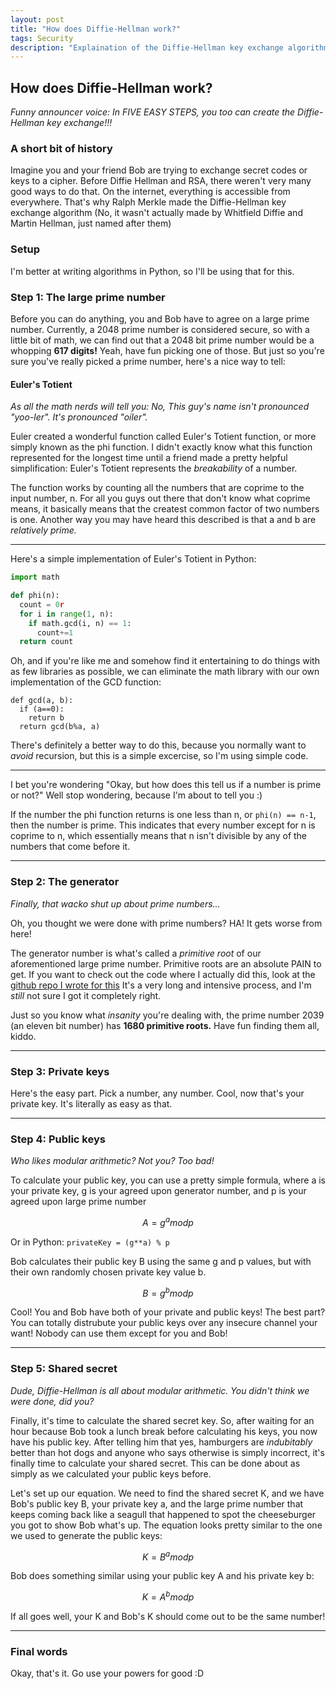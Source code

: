 ```yaml
---
layout: post
title: "How does Diffie-Hellman work?"
tags: Security
description: "Explaination of the Diffie-Hellman key exchange algorithm"
---
```

## How does Diffie-Hellman work?

*Funny announcer voice: In FIVE EASY STEPS, you too can create the Diffie-Hellman key exchange!!!*

### A short bit of history
Imagine you and your friend Bob are trying to exchange secret codes or keys to a cipher. Before Diffie Hellman and RSA, there weren't very many good ways to do that. On the internet, everything is accessible from everywhere. That's why Ralph Merkle made the Diffie-Hellman key exchange algorithm (No, it wasn't actually made by Whitfield Diffie and Martin Hellman, just named after them)

### Setup
I'm better at writing algorithms in Python, so I'll be using that for this.

### Step 1: The large prime number
Before you can do anything, you and Bob have to agree on a large prime number. Currently, a 2048 prime number is considered secure, so with a little bit of math, we can find out that a 2048 bit prime number would be a whopping **617 digits!** Yeah, have fun picking one of those. But just so you're sure you've really picked a prime number, here's a nice way to tell:

#### Euler's Totient
*As all the math nerds will tell you: No, This guy's name isn't pronounced "yoo-ler". It's pronounced "oiler".*

Euler created a wonderful function called Euler's Totient function, or more simply known as the phi function. I didn't exactly know what this function represented for the longest time until a friend made a pretty helpful simplification: Euler's Totient represents the *breakability* of a number. 

The function works by counting all the numbers that are coprime to the input number, n. For all you guys out there that don't know what coprime means, it basically means that the createst common factor of two numbers is one. Another way you may have heard this described is that a and b are *relatively prime.*
___
Here's a simple implementation of Euler's Totient in Python:

``` python
import math

def phi(n):
  count = 0r 
  for i in range(1, n):
    if math.gcd(i, n) == 1:
      count+=1
  return count
```
Oh, and if you're like me and somehow find it entertaining to do things with as few libraries as possible, we can eliminate the math library with our own implementation of the GCD function:
```
def gcd(a, b):
  if (a==0):
    return b
  return gcd(b%a, a)
```
There's definitely a better way to do this, because you normally want to *avoid* recursion, but this is a simple excercise, so I'm using simple code.
___
I bet you're wondering "Okay, but how does this tell us if a number is prime or not?" Well stop wondering, because I'm about to tell you :)

If the number the phi function returns is one less than n, or ```phi(n) == n-1```, then the number is prime. This indicates that every number except for n is coprime to n, which essentially means that n isn't divisible by any of the numbers that come before it.
___
### Step 2: The generator
*Finally, that wacko shut up about prime numbers...*

Oh, you thought we were done with prime numbers? HA! It gets worse from here!

The generator number is what's called a *primitive root* of our aforementioned large prime number. Primitive roots are an absolute PAIN to get. If you want to check out the code where I actually did this, look at the [github repo I wrote for this](https://github.com/Blooper7/Diffie-Hellman) It's a very long and intensive process, and I'm *still* not sure I got it completely right.

Just so you know what *insanity* you're dealing with, the prime number 2039 (an eleven bit number) has **1680 primitive roots.** Have fun finding them all, kiddo.
___
### Step 3: Private keys
Here's the easy part. Pick a number, any number. Cool, now that's your private key. It's literally as easy as that.
___
### Step 4: Public keys
*Who likes modular arithmetic? Not you? Too bad!*

To calculate your public key, you can use a pretty simple formula, where a is your private key, g is your agreed upon generator number, and p is your agreed upon large prime number

$$A = g^a mod p$$

Or in Python:  `privateKey = (g**a) % p`

Bob calculates their public key B using the same g and p values, but with their own randomly chosen private key value b.

$$B = g^b mod p$$

Cool! You and Bob have both of your private and public keys! The best part? You can totally distrubute your public keys over any insecure channel your want! Nobody can use them except for you and Bob!
___
### Step 5: Shared secret
*Dude, Diffie-Hellman is all about modular arithmetic. You didn't think we were done, did you?*

Finally, it's time to calculate the shared secret key. So, after waiting for an hour because Bob took a lunch break before calculating his keys, you now have his public key. After telling him that yes, hamburgers are *indubitably* better than hot dogs and anyone who says otherwise is simply incorrect, it's finally time to calculate your shared secret. This can be done about as simply as we calculated your public keys before.

Let's set up our equation. We need to find the shared secret K, and we have Bob's public key B, your private key a, and the large prime number that keeps coming back like a seagull that happened to spot the cheeseburger you got to show Bob what's up. The equation looks pretty similar to the one we used to generate the public keys:

$$K = B^a mod p$$

Bob does something similar using your public key A and his private key b:

$$K = A^b mod p$$

If all goes well, your K and Bob's K should come out to be the same number!
___
### Final words
Okay, that's it. Go use your powers for good :D
